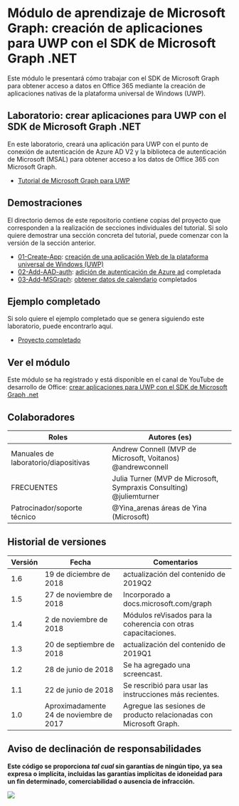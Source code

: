 # <a name="microsoft-graph-training-module---build-uwp-apps-with-the-microsoft-graph-net-sdk"></a>Módulo de aprendizaje de Microsoft Graph: creación de aplicaciones para UWP con el SDK de Microsoft Graph .NET

Este módulo le presentará cómo trabajar con el SDK de Microsoft Graph para obtener acceso a datos en Office 365 mediante la creación de aplicaciones nativas de la plataforma universal de Windows (UWP).

## <a name="lab---build-uwp-apps-with-the-microsoft-graph-net-sdk"></a>Laboratorio: crear aplicaciones para UWP con el SDK de Microsoft Graph .NET

En este laboratorio, creará una aplicación para UWP con el punto de conexión de autenticación de Azure AD V2 y la biblioteca de autenticación de Microsoft (MSAL) para obtener acceso a los datos de Office 365 con Microsoft Graph.

- [Tutorial de Microsoft Graph para UWP](https://docs.microsoft.com/graph/training/uwp-tutorial)

## <a name="demos"></a>Demostraciones

El [](./Demos) directorio demos de este repositorio contiene copias del proyecto que corresponden a la realización de secciones individuales del tutorial. Si solo quiere demostrar una sección concreta del tutorial, puede comenzar con la versión de la sección anterior.

- [01-Create-App](Demos/01-create-app): [creación de una aplicación Web de la plataforma universal de Windows (UWP)](https://docs.microsoft.com/graph/training/uwp-tutorial?tutorial-step=1)
- [02-Add-AAD-auth](Demos/02-add-aad-auth): [adición de autenticación de Azure ad](https://docs.microsoft.com/graph/training/uwp-tutorial?tutorial-step=3) completada
- [03-Add-MSGraph](Demos/03-add-msgraph): [obtener datos de calendario](https://docs.microsoft.com/graph/training/uwp-tutorial?tutorial-step=4) completados

## <a name="completed-sample"></a>Ejemplo completado

Si solo quiere el ejemplo completado que se genera siguiendo este laboratorio, puede encontrarlo aquí.

- [Proyecto completado](Demos/03-add-msgraph)

## <a name="watch-the-module"></a>Ver el módulo

Este módulo se ha registrado y está disponible en el canal de YouTube de desarrollo de Office: [crear aplicaciones para UWP con el SDK de Microsoft Graph .net](https://youtu.be/XNxBUmqcf6c)

## <a name="contributors"></a>Colaboradores

|        Roles         |                            Autores (es)                             |
| -------------------- | ---------------------------------------------------------------- |
| Manuales de laboratorio/diapositivas | Andrew Connell (MVP de Microsoft, Voitanos) @andrewconnell          |
| FRECUENTES                   | Julia Turner (MVP de Microsoft, Sympraxis Consulting) @juliemturner |
| Patrocinador/soporte técnico    | @Yina_arenas áreas de Yina (Microsoft)                             |

## <a name="version-history"></a>Historial de versiones

| Versión |        Fecha        |                       Comentarios                       |
| ------- | ------------------ | ---------------------------------------------------- |
| 1.6     | 19 de diciembre de 2018  | actualización del contenido de 2019Q2                               |
| 1.5     | 27 de noviembre de 2018  | Incorporado a docs.microsoft.com/graph                |
| 1.4     | 2 de noviembre de 2018   | Módulos reVisados para la coherencia con otras capacitaciones. |
| 1.3     | 20 de septiembre de 2018 | actualización del contenido de 2019Q1                               |
| 1.2     | 28 de junio de 2018      | Se ha agregado una screencast.                                    |
| 1.1     | 22 de junio de 2018      | Se rescribió para usar las instrucciones más recientes.                    |
| 1.0     | Aproximadamente 24 de noviembre de 2017 | Agregue las sesiones de producto relacionadas con Microsoft Graph.       |

## <a name="disclaimer"></a>Aviso de declinación de responsabilidades

**Este código se proporciona *tal cual* sin garantías de ningún tipo, ya sea expresa o implícita, incluidas las garantías implícitas de idoneidad para un fin determinado, comerciabilidad o ausencia de infracción.**

<!-- markdownlint-disable MD033 -->
<img src="https://telemetry.sharepointpnp.com/msgraph-training-uwp" />